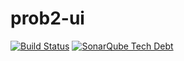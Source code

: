 # prob2-ui

[![Build Status](https://travis-ci.org/bendisposto/prob2-ui.svg?branch=master)](https://travis-ci.org/bendisposto/prob2-ui)
[![SonarQube Tech Debt](https://img.shields.io/sonar/http/sonarqube.com/prob2standalone/tech_debt.svg?maxAge=2591000)](https://sonarqube.com/dashboard?id=prob2standalone)
